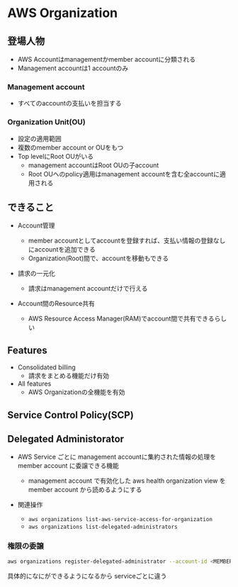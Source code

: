 # AWS Organization

## 登場人物

* AWS Accountはmanagementかmember accountに分類される
* Management accountは1 accountのみ

### Management account

* すべてのaccountの支払いを担当する

### Organization Unit(OU)

* 設定の適用範囲
* 複数のmember account or OUをもつ
* Top levelにRoot OUがいる
  * management accountはRoot OUの子account
  * Root OUへのpolicy適用はmanagement accountを含む全accountに適用される


## できること

* Account管理
  * member accountとしてaccountを登録すれば、支払い情報の登録なしにaccountを追加できる
  * Organization(Root)間で、accountを移動もできる

* 請求の一元化
  * 請求はmanagement accountだけで行える

* Account間のResource共有
  * AWS Resource Access Manager(RAM)でaccount間で共有できるらしい

## Features

* Consolidated billing
  * 請求をまとめる機能だけ有効
* All features
  * AWS Organizationの全機能を有効


## Service Control Policy(SCP)


## Delegated Administorator

* AWS Service ごとに management accountに集約された情報の処理を member account に委譲できる機能
  * management account で有効化した aws health organization view を member account から読めるようにする

* 関連操作
  * `aws organizations list-aws-service-access-for-organization`
  * `aws organizations list-delegated-administrators`

### 権限の委譲

```sh
aws organizations register-delegated-administrator --account-id <MEMBER_ACCOUNT> --service-principal <SERVICE>
```

具体的になにができるようになるから serviceごとに違う

